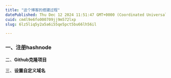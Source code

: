 ```yaml
---
title: "这个博客的搭建过程"
datePublished: Thu Dec 12 2024 11:51:47 GMT+0000 (Coordinated Universal Time)
cuid: cm4l9e6fo000709jj9m572lxp
slug: 6lz5liq5y2a5a6i55qe5pct5bu66lh56il

---
```


### **一、注册hashnode**

二、**Github克隆项目**

三、**设置自定义域名**